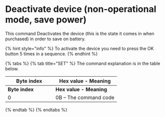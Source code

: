 # Deactivate device (non-operational mode, save power)

This command Deactivates the device (this is the state it comes in when purchased) in order to save on battery.

{% hint style="info" %}
To activate the device you need to press the OK button 5 times in a sequence.
{% endhint %}

{% tabs %}
{% tab title="SET" %}
The command explanation is in the table below.

<table data-header-hidden><thead><tr><th width="137">Byte index</th><th>Hex value - Meaning</th></tr></thead><tbody><tr><td><strong>Byte index</strong></td><td><strong>Hex value - Meaning</strong></td></tr><tr><td>0</td><td>0B – The command code</td></tr></tbody></table>
{% endtab %}
{% endtabs %}
